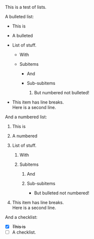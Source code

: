 This is a test of lists.

A bulleted list:

- This is

- A bulleted

- List of stuff.

  - With

  - Subitems

    - And

    - Sub-subitems

      1. But numbered not bulleted!

- This item has line breaks.\
  Here is a second line.

And a numbered list:

1. This is

2. A numbered

3. List of stuff.

   1. With

   2. Subitems

      1. And

      2. Sub-subitems

         - But bulleted not numbered!

4. This item has line breaks.\
   Here is a second line.

And a checklist:

- [x] ~~This is~~
- [ ] A checklist.
